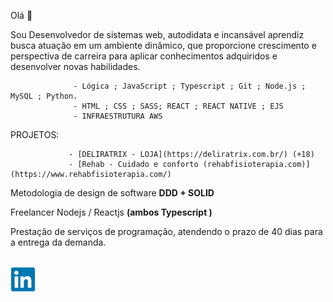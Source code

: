 Olá 👋

Sou Desenvolvedor de sistemas web, autodidata e incansável aprendiz busca atuação em um ambiente dinâmico, que proporcione crescimento e perspectiva de carreira para aplicar conhecimentos adquiridos e desenvolver novas habilidades.

                  - Lógica ; JavaScript ; Typescript ; Git ; Node.js ; MySQL ; Python.
                  - HTML ; CSS ; SASS; REACT ; REACT NATIVE ; EJS
                  - INFRAESTRUTURA AWS
                     
PROJETOS:
	
                 
                  

				 - [DELIRATRIX - LOJA](https://deliratrix.com.br/) (+18)
				 - [Rehab - Cuidado e conforto (rehabfisioterapia.com)](https://www.rehabfisioterapia.com/)

                  
  Metodologia de design de software **DDD + SOLID**

Freelancer Nodejs / Reactjs **(ambos Typescript )**

Prestação de serviços de programação, atendendo o prazo de 40 dias para a entrega da demanda.
                  
<br/><a href="https://www.linkedin.com/in/albuquerquedeveloper/" target="_blank">
<img src="https://raw.githubusercontent.com/devicons/devicon/master/icons/linkedin/linkedin-original.svg" alt="rails" width="40" height="40" style="max-width: 100%;"></img>
</a>
